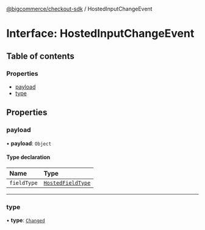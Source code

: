 [@bigcommerce/checkout-sdk](../README.md) / HostedInputChangeEvent

# Interface: HostedInputChangeEvent

## Table of contents

### Properties

- [payload](HostedInputChangeEvent.md#payload)
- [type](HostedInputChangeEvent.md#type)

## Properties

### payload

• **payload**: `Object`

#### Type declaration

| Name | Type |
| :------ | :------ |
| `fieldType` | [`HostedFieldType`](../enums/HostedFieldType.md) |

___

### type

• **type**: [`Changed`](../enums/HostedInputEventType.md#changed)
